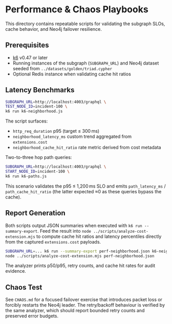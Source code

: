 # Performance & Chaos Playbooks

This directory contains repeatable scripts for validating the subgraph SLOs, cache behavior,
and Neo4j failover resilience.

## Prerequisites

- [k6](https://k6.io/) v0.47 or later
- Running instances of the subgraph (`SUBGRAPH_URL`) and Neo4j dataset seeded from
  `../datasets/golden/triad.cypher`
- Optional Redis instance when validating cache hit ratios

## Latency Benchmarks

```bash
SUBGRAPH_URL=http://localhost:4003/graphql \
TEST_NODE_ID=incident-100 \
k6 run k6-neighborhood.js
```

The script surfaces:

- `http_req_duration` p95 (target ≤ 300 ms)
- `neighborhood_latency_ms` custom trend aggregated from `extensions.cost`
- `neighborhood_cache_hit_ratio` rate metric derived from cost metadata

Two-to-three hop path queries:

```bash
SUBGRAPH_URL=http://localhost:4003/graphql \
START_NODE_ID=incident-100 \
k6 run k6-paths.js
```

This scenario validates the p95 ≤ 1,200 ms SLO and emits
`path_latency_ms` / `path_cache_hit_ratio` (the latter expected ≈0 as these queries bypass the
cache).

## Report Generation

Both scripts output JSON summaries when executed with `k6 run --summary-export`. Feed the
result into `node ../scripts/analyze-cost-extension.mjs` to compute cache hit ratios and
latency percentiles directly from the captured `extensions.cost` payloads.

```bash
SUBGRAPH_URL=... k6 run --summary-export perf-neighborhood.json k6-neighborhood.js
node ../scripts/analyze-cost-extension.mjs perf-neighborhood.json
```

The analyzer prints p50/p95, retry counts, and cache hit rates for audit evidence.

## Chaos Test

See `CHAOS.md` for a focused failover exercise that introduces packet loss or forcibly
restarts the Neo4j leader. The retry/backoff behaviour is verified by the same analyzer,
which should report bounded retry counts and preserved error budgets.
